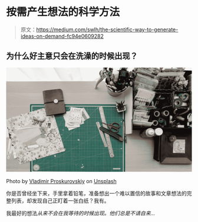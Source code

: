 # 按需产生想法的科学方法

> 原文：<https://medium.com/swlh/the-scientific-way-to-generate-ideas-on-demand-fc94e0609282>

## 为什么好主意只会在洗澡的时候出现？

![](img/c6063ef6c7a6abb5936cff86a0ef2637.png)

Photo by [Vladimir Proskurovskiy](https://unsplash.com/@proskurovskiy?utm_source=medium&utm_medium=referral) on [Unsplash](https://unsplash.com?utm_source=medium&utm_medium=referral)

你是否曾经坐下来，手里拿着铅笔，准备想出一个难以置信的故事和文章想法的完整列表，却发现自己正盯着一张白纸？我有。

我最好的想法*从来不会在我等待的时候出现。他们总是不请自来…*